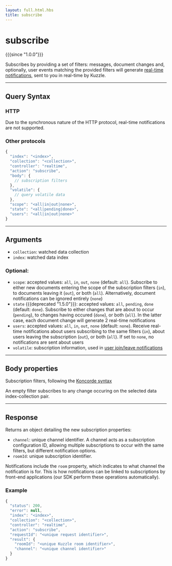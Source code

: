 ```yaml
---
layout: full.html.hbs
title: subscribe
---
```


# subscribe

{{{since "1.0.0"}}}

Subscribes by providing a set of filters: messages, document changes and, optionally, user events matching the provided filters will generate [real-time notifications]({{site_base_path}}api/1/essentials/real-time), sent to you in real-time by Kuzzle.

---

## Query Syntax

### HTTP

Due to the synchronous nature of the HTTP protocol, real-time notifications are not supported.

### Other protocols

```js
{
  "index": "<index>",
  "collection": "<collection>",
  "controller": "realtime",
  "action": "subscribe",
  "body": {
    // subscription filters
  },
  "volatile": {
    // query volatile data
  },
  "scope": "<all|in|out|none>",
  "state": "<all|pending|done>",
  "users": "<all|in|out|none>"
}
```

---

## Arguments

* `collection`: watched data collection
* `index`: watched data index

### Optional:

* `scope`: accepted values: `all`, `in`, `out`, `none` (default: `all`). Subscribe to either new documents entering the scope of the subscription filters (`in`), to documents leaving it (`out`), or both (`all`). Alternatively, document notifications can be ignored entirely (`none`)
* `state` {{{deprecated "1.5.0"}}}: accepted values: `all`, `pending`, `done` (default: `done`). Subscribe to either changes that are about to occur (`pending`), to changes having occured (`done`), or both (`all`). In the latter case, each document change will generate 2 real-time notifications
* `users`: accepted values: `all`, `in`, `out`, `none` (default: `none`). Receive real-time notifications about users subscribing to the same filters (`in`), about users leaving the subscription (`out`), or both (`all`). If set to `none`, no notifications are sent about users
* `volatile`: subscription information, used in [user join/leave notifications]({{site_base_path}}api/1/essentials/volatile-data/)

---

## Body properties

Subscription filters, following the [Koncorde syntax]({{site_base_path}}koncorde/1/essential/koncorde)

An empty filter subscribes to any change occuring on the selected data index-collection pair.

---

## Response

Returns an object detailing the new subscription properties:

* `channel`: unique channel identifier. A channel acts as a subscription configuration ID, allowing multiple subscriptions to occur with the same filters, but different notification options.
* `roomId`: unique subscription identifier.

Notifications include the `room` property, which indicates to what channel the notification is for. This is how notifications can be linked to subscriptions by front-end applications (our SDK perform these operations automatically).

### Example

```js
{
  "status": 200,
  "error": null,
  "index": "<index>",
  "collection": "<collection>",
  "controller": "realtime",
  "action": "subscribe",
  "requestId": "<unique request identifier>",
  "result": {
    "roomId": "<unique Kuzzle room identifier>",
    "channel": "<unique channel identifier>"
  }
}
```
